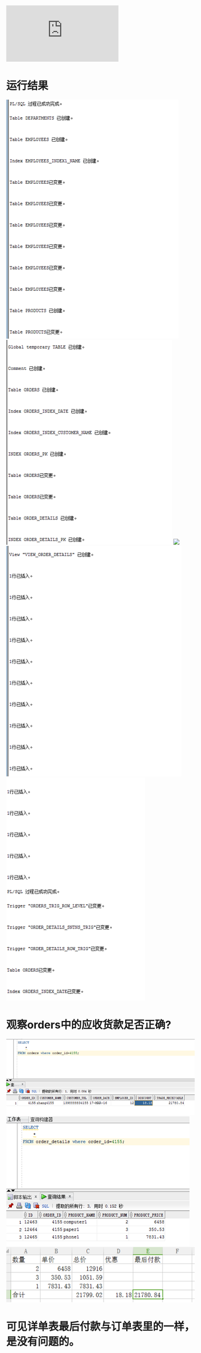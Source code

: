![sql运行代码](https://github.com/201610414130/Oracle/blob/master/test4/sql.txt)
# 运行结果
![](./image/2.png)
![](./image/3.png)
![](./iamge/4.png)
![](./image/5.png)
![](./image/6.png)
# 观察orders中的应收货款足否正确?
![](./image/1.png)
![](./image/8.png)
![](./image/7.png)
# 可见详单表最后付款与订单表里的一样，是没有问题的。
